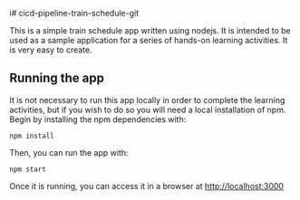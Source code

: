 i# cicd-pipeline-train-schedule-git

This is a simple train schedule app written using nodejs. It is intended to be used as a sample application for a series of hands-on learning activities.
It is very easy to create.

## Running the app

It is not necessary to run this app locally in order to complete the learning activities, but if you wish to do so you will need a local installation of npm. Begin by installing the npm dependencies with:

    npm install

Then, you can run the app with:

    npm start

Once it is running, you can access it in a browser at [http://localhost:3000](http://localhost:3000)
